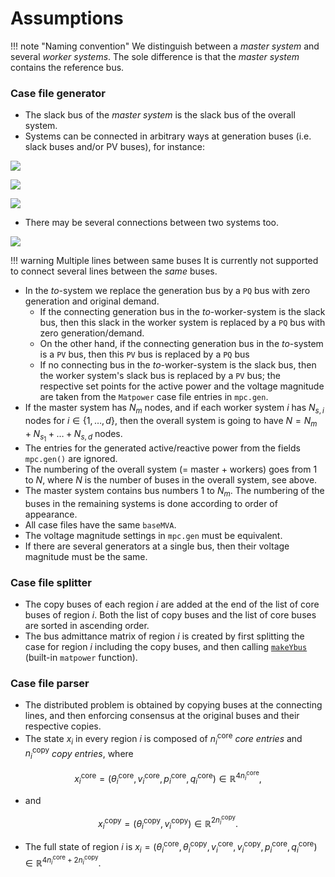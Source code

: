 # Assumptions

!!! note "Naming convention"
    We distinguish between a *master system* and several *worker systems*.
    The sole difference is that the *master system* contains the reference bus.

### Case file generator
- The slack bus of the *master system* is the slack bus of the overall system. 
- Systems can be connected in arbitrary ways at generation buses (i.e. slack buses and/or PV buses), for instance:

[![](https://mermaid.ink/img/eyJjb2RlIjoiZ3JhcGggTFI7XG4gICBtYXN0ZXIoTWFzdGVyKSAtLT4gc2xhdmUxKFNsYXZlIDEpO1xuICAgbWFzdGVyIC0tPiBzbGF2ZTIoU2xhdmUgMik7IiwibWVybWFpZCI6eyJ0aGVtZSI6ImRlZmF1bHQifSwidXBkYXRlRWRpdG9yIjpmYWxzZX0)](https://mermaid-js.github.io/mermaid-live-editor/#/edit/eyJjb2RlIjoiZ3JhcGggTFI7XG4gICBtYXN0ZXIoTWFzdGVyKSAtLT4gc2xhdmUxKFNsYXZlIDEpO1xuICAgbWFzdGVyIC0tPiBzbGF2ZTIoU2xhdmUgMik7IiwibWVybWFpZCI6eyJ0aGVtZSI6ImRlZmF1bHQifSwidXBkYXRlRWRpdG9yIjpmYWxzZX0)

[![](https://mermaid.ink/img/eyJjb2RlIjoiZ3JhcGggTFI7XG4gICBtYXN0ZXIoTWFzdGVyKSAtLT4gc2xhdmUxKFNsYXZlIDEpIC0tPiBzbGF2ZTIoU2xhdmUgMikgLS0-IG1hc3RlcjsiLCJtZXJtYWlkIjp7InRoZW1lIjoiZGVmYXVsdCJ9LCJ1cGRhdGVFZGl0b3IiOmZhbHNlfQ)](https://mermaid-js.github.io/mermaid-live-editor/#/edit/eyJjb2RlIjoiZ3JhcGggTFI7XG4gICBtYXN0ZXIoTWFzdGVyKSAtLT4gc2xhdmUxKFNsYXZlIDEpIC0tPiBzbGF2ZTIoU2xhdmUgMikgLS0-IG1hc3RlcjsiLCJtZXJtYWlkIjp7InRoZW1lIjoiZGVmYXVsdCJ9LCJ1cGRhdGVFZGl0b3IiOmZhbHNlfQ)

[![](https://mermaid.ink/img/eyJjb2RlIjoiZ3JhcGggTFI7XG5tYXN0ZXIoTWFzdGVyKSAtLT4gc2xhdmUxKFNsYXZlIDEpIC0tPiBzbGF2ZTIoU2xhdmUgMik7IiwibWVybWFpZCI6eyJ0aGVtZSI6ImRlZmF1bHQifSwidXBkYXRlRWRpdG9yIjpmYWxzZX0)](https://mermaid-js.github.io/mermaid-live-editor/#/edit/eyJjb2RlIjoiZ3JhcGggTFI7XG5tYXN0ZXIoTWFzdGVyKSAtLT4gc2xhdmUxKFNsYXZlIDEpIC0tPiBzbGF2ZTIoU2xhdmUgMik7IiwibWVybWFpZCI6eyJ0aGVtZSI6ImRlZmF1bHQifSwidXBkYXRlRWRpdG9yIjpmYWxzZX0)

- There may be several connections between two systems too.

[![](https://mermaid.ink/img/eyJjb2RlIjoiZ3JhcGggTFI7XG4gICBtYXN0ZXIoTWFzdGVyKSAtLT4gc2xhdmUxKFNsYXZlIDEpIC0tPiBzbGF2ZTIoU2xhdmUgMik7XG4gICBtYXN0ZXIoTWFzdGVyKSAtLT4gc2xhdmUxKFNsYXZlIDEpOyIsIm1lcm1haWQiOnsidGhlbWUiOiJkZWZhdWx0In0sInVwZGF0ZUVkaXRvciI6ZmFsc2V9)](https://mermaid-js.github.io/mermaid-live-editor/#/edit/eyJjb2RlIjoiZ3JhcGggTFI7XG4gICBtYXN0ZXIoTWFzdGVyKSAtLT4gc2xhdmUxKFNsYXZlIDEpIC0tPiBzbGF2ZTIoU2xhdmUgMik7XG4gICBtYXN0ZXIoTWFzdGVyKSAtLT4gc2xhdmUxKFNsYXZlIDEpOyIsIm1lcm1haWQiOnsidGhlbWUiOiJkZWZhdWx0In0sInVwZGF0ZUVkaXRvciI6ZmFsc2V9)

!!! warning Multiple lines between same buses
    It is currently not supported to connect several lines between the *same* buses.

- In the *to*-system we replace the generation bus by a `PQ` bus with zero generation and original demand.
  - If the connecting generation bus in the *to*-worker-system is the slack bus, then this slack in the worker system is replaced by a `PQ` bus with zero generation/demand.
  - On the other hand, if the connecting generation bus in the *to*-system is a `PV` bus, then this `PV` bus is replaced by a `PQ` bus
  - If no connecting bus in the *to*-worker-system is the slack bus, then the worker system's slack bus is replaced by a `PV` bus; the respective set points for the active power and the voltage magnitude are taken from the `Matpower` case file entries in `mpc.gen`.
- If the master system has $N_{m}$ nodes, and if each worker system $i$ has $N_{s, i}$ nodes for $i \in \{ 1, \dots, d \}$, then the overall system is going to have $N = N_{m} + N_{s_1} + \dots + N_{s, d}$ nodes.
- The entries for the generated active/reactive power from the fields `mpc.gen()` are ignored.
- The numbering of the overall system (= master + workers) goes from $1$ to $N$, where $N$ is the number of buses in the overall system, see above.
- The master system contains bus numbers $1$ to $N_m$. The numbering of the buses in the remaining systems is done according to order of appearance.
- All case files have the same `baseMVA`.
- The voltage magnitude settings in `mpc.gen` must be equivalent.
- If there are several generators at a single bus, then their voltage magnitude must be the same. 

### Case file splitter

- The copy buses of each region $i$ are added at the end of the list of core buses of region $i$. Both the list of copy buses and the list of core buses are sorted in ascending order.
- The bus admittance matrix of region $i$ is created by first splitting the case for region $i$ including the copy buses, and then calling [`makeYbus`](https://matpower.org/docs/ref/matpower7.0/lib/makeYbus.html) (built-in `matpower` function).

### Case file parser
- The distributed problem is obtained by copying buses at the connecting lines, and then enforcing consensus at the original buses and their respective copies.
- The state $x_i$ in every region $i$ is composed of $n_{i}^{\text{core}}$ *core entries* and $n_{i}^{\text{copy}}$ *copy entries*, where

$$ 
x_{i}^{\text{core}} = ( \theta_i^{\text{core}}, v_i^{\text{core}}, p_i^{\text{core}}, q_i^{\text{core}} ) \in \mathbb{R}^{4 n_{i}^{\text{core}}},
$$

- and

$$
x_{i}^{\text{copy}} = ( \theta_i^{\text{copy}}, v_i^{\text{copy}}) \in \mathbb{R}^{2 n_{i}^{\text{copy}}}.
$$

- The full state of region $i$ is $x_i = (\theta_i^{\text{core}}, \theta_i^{\text{copy}}, v_i^{\text{core}}, v_i^{\text{copy}}, p_i^{\text{core}}, q_i^{\text{core}}) \in \mathbb{R}^{4 n_i^{\text{core}} + 2 n_i^{\text{copy}}}$.